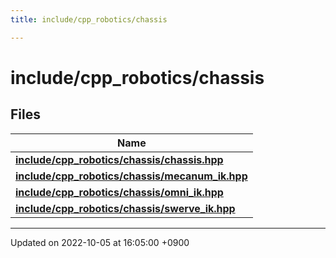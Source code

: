 ```yaml
---
title: include/cpp_robotics/chassis

---
```


# include/cpp_robotics/chassis



## Files

| Name           |
| -------------- |
| **[include/cpp_robotics/chassis/chassis.hpp](/cpp_robotics/doxybook/Files/chassis_8hpp/#file-chassis.hpp)**  |
| **[include/cpp_robotics/chassis/mecanum_ik.hpp](/cpp_robotics/doxybook/Files/mecanum__ik_8hpp/#file-mecanum-ik.hpp)**  |
| **[include/cpp_robotics/chassis/omni_ik.hpp](/cpp_robotics/doxybook/Files/omni__ik_8hpp/#file-omni-ik.hpp)**  |
| **[include/cpp_robotics/chassis/swerve_ik.hpp](/cpp_robotics/doxybook/Files/swerve__ik_8hpp/#file-swerve-ik.hpp)**  |






-------------------------------

Updated on 2022-10-05 at 16:05:00 +0900
